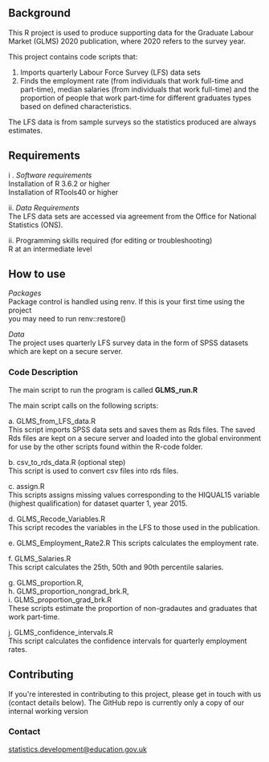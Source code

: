 ## **Background**  
This R project is used to produce supporting data for the Graduate Labour Market (GLMS) 2020 publication, where 2020 refers to the survey year.

This project contains code scripts that:  
1. Imports quarterly Labour Force Survey (LFS) data sets 
2.  Finds the employment rate (from individuals that work full-time and part-time), median salaries (from individuals that work full-time) and the proportion of people that work part-time for different graduates types based on defined characteristics.  

The LFS data is from sample surveys so the statistics produced are always estimates.

## **Requirements**  
i .  *Software requirements*  
 Installation of R 3.6.2 or higher  
 Installation of RTools40 or higher  

 ii.  *Data Requirements*  
The LFS data sets are accessed via agreement from the Office for National Statistics (ONS).

ii.  Programming skills required (for editing or troubleshooting)    
R at an intermediate level

## **How to use**  
*Packages*  
Package control is handled using renv. If this is your first time using the project  
you may need to run renv::restore() 

*Data*  
The project uses quarterly LFS survey data in the form of SPSS datasets which are kept on a secure server.

### **Code Description**  
The main script to run the program is called **GLMS_run.R**

The main script calls on the following scripts:    

a. GLMS_from_LFS_data.R  
This script imports SPSS data sets and saves them as Rds files. The saved Rds files are kept on a secure server and loaded into the global environment for use by the other scripts found within the R-code folder.

b. csv_to_rds_data.R (optional step)  
This script is used to convert csv files into rds files.  

c. assign.R  
This scripts assigns missing values corresponding to the HIQUAL15 variable (highest qualification) for dataset quarter 1, year 2015.  

d. GLMS_Recode_Variables.R  
This script recodes the variables in the LFS to those used in the publication.  

e. GLMS_Employment_Rate2.R 
This scripts calculates the employment rate.  

f. GLMS_Salaries.R  
This script calculates the 25th, 50th and 90th percentile salaries.  

g. GLMS_proportion.R,  
h. GLMS_proportion_nongrad_brk.R,  
i. GLMS_proportion_grad_brk.R  
These scripts estimate the proportion of non-gradautes and graduates that work part-time.  

j. GLMS_confidence_intervals.R  
This script calculates the confidence intervals for quarterly employment rates.  

## **Contributing**  
If you're interested in contributing to this project, please get in touch with us (contact details below). The GitHub repo is currently only a copy of our internal working version

### **Contact**  
statistics.development@education.gov.uk  



